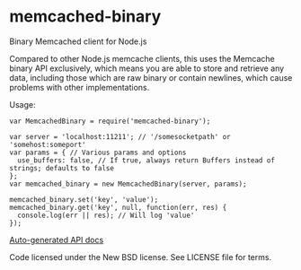 memcached-binary
================

Binary Memcached client for Node.js

Compared to other Node.js memcache clients, this uses the Memcache binary API exclusively, which means you are able to store and retrieve any data, including those which are raw binary or contain newlines, which cause problems with other implementations.

Usage:
```
var MemcachedBinary = require('memcached-binary');

var server = 'localhost:11211'; // '/somesocketpath' or 'somehost:someport'
var params = { // Various params and options
  use_buffers: false, // If true, always return Buffers instead of strings; defaults to false
};
var memcached_binary = new MemcachedBinary(server, params);

memcached_binary.set('key', 'value');
memcached_binary.get('key', null, function(err, res) {
  console.log(err || res); // Will log 'value'
});
```

[Auto-generated API docs](https://yahoo.github.io/memcached-binary/docs/classes/MemcachedBinaryClient.html)

Code licensed under the New BSD license. See LICENSE file for terms.
